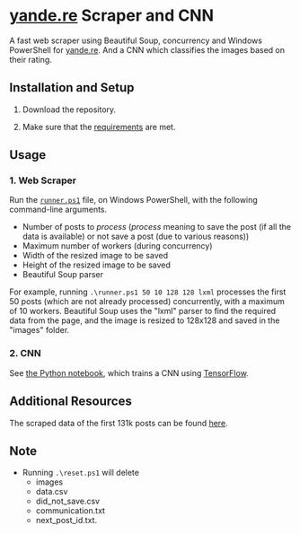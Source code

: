 # [yande.re](https://yande.re/post) Scraper and CNN
A fast web scraper using Beautiful Soup, concurrency and Windows PowerShell for [yande.re](https://yande.re/post). And a CNN which classifies the images based on their rating.

## Installation and Setup
1. Download the repository.

2. Make sure that the [requirements](requirements.md) are met.

## Usage

### 1. Web Scraper
Run the [`runner.ps1`](runner.ps1) file, on Windows PowerShell, with the following command-line arguments.
- Number of posts to _process_ (_process_ meaning to save the post (if all the data is available) or not save a post (due to various reasons))
- Maximum number of workers (during concurrency)
- Width of the resized image to be saved
- Height of the resized image to be saved
- Beautiful Soup parser

For example, running `.\runner.ps1 50 10 128 128 lxml` processes the first 50 posts (which are not already processed) concurrently, with a maximum of 10 workers. Beautiful Soup uses the "lxml" parser to find the required data from the page, and the image is resized to 128x128 and saved in the "images" folder.

### 2. CNN
See [the Python notebook](cnn.ipynb), which trains a CNN using [TensorFlow](https://www.tensorflow.org/).

## Additional Resources
The scraped data of the first 131k posts can be found [here](scraped%20data).

## Note
- Running `.\reset.ps1` will delete
	- images
	- data.csv
	- did_not_save.csv
	- communication.txt
	- next_post_id.txt.
